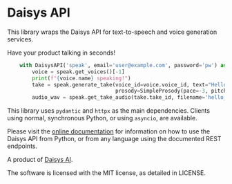 # Daisys API

This library wraps the Daisys API for text-to-speech and voice generation services.

Have your product talking in seconds!


```python
    with DaisysAPI('speak', email='user@example.com', password='pw') as speak:
        voice = speak.get_voices()[-1]
        print(f"{voice.name} speaking!")
        take = speak.generate_take(voice_id=voice.voice_id, text="Hello there, I am Daisys!",
                                   prosody=SimpleProsody(pace=-3, pitch=2, expression=10))
        audio_wav = speak.get_take_audio(take.take_id, filename='hello_daisys.wav')
```

This library uses `pydantic` and `httpx` as the main dependencies.  Clients using normal,
synchronous Python, or using `asyncio`, are available.

Please visit the [online documentation](https://daisys-ai.github.io/daisys-api-python/)
for information on how to use the Daisys API from Python, or from any language using the
documented REST endpoints.

A product of [Daisys AI](https://daisys.ai).

The software is licensed with the MIT license, as detailed in LICENSE.
